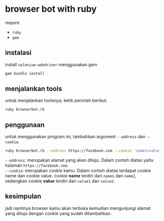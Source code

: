 # browser bot with ruby

require

- `ruby`
- `gem`

## instalasi

install `selenium-webdriver` menggunakan gem

```bash
gem bundle install
```

## menjalankan tools

untuk menjalankan toolsnya, ketik perintah berikut.

```bash
ruby browserbot.rb
```

## penggunaan

untuk menggunakan program ini, tambahkan argument `--address` dan `--cookie`.

```bash
ruby browserbot.rb --address https://facebook.com --cookie 'name1=value1;name2=value2'
```

`--address`: merupakan alamat yang akan dituju. Dalam contoh diatas yaitu halaman `https://facebook.com`. <br/>
`--cookie`: merupakan cookie kamu. Dalam contoh diatas terdapat cookie name dan cookie value. cookie **name** terdiri dari `name1` dan `name2`, sedangkan cookie **value** terdiri dari `value1` dan `value2`.

## kesimpulan

jadi nantinya browser kamu akan terbuka kemudian mengunjungi alamat yang dituju dengan cookie yang sudah ditambahkan.
